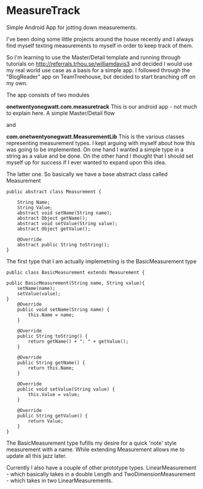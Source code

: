 MeasureTrack
============

Simple Android App for jotting down measurements.

I've been doing some little projects around the house recently and I always find myself texting measurements to myself in order to keep track of them.

So I'm learning to use the Master/Detail template and running through tutorials on http://referrals.trhou.se/williamdavis3 and decided I would use my real world use case as a basis for a simple app. I followed through the "BlogReader" app on TeamTreehouse, but decided to start branching off on my own.

The app consists of two modules

**onetwentyonegwatt.com.measuretrack**
This is our android app - not much to explain here. A simple Master/Detail flow

and

**com.onetwentyonegwatt.MeasurementLib**
This is the various classes representing measurement types.
I kept arguing with myself about how this was going to be implemented. On one hand I wanted a simple type in a string as a value and be done. On the other hand I thought that I should set myself up for success if I ever wanted to expand upon this idea.

The latter one. So basically we have a base abstract class called Measurement

```
public abstract class Measurement {

    String Name;
    String Value;
    abstract void setName(String name);
    abstract Object getName();
    abstract void setValue(String value);
    abstract Object getValue();

    @Override
    abstract public String toString();
}
```

The first type that I am actually implemetning is the BasicMeasurement type

```
public class BasicMeasurement extends Measurement {

public BasicMeasurement(String name, String value){
    setName(name);
    setValue(value);
}
    @Override
    public void setName(String name) {
        this.Name = name;
    }

    @Override
    public String toString() {
        return getName() + ": " + getValue();
    }

    @Override
    public String getName() {
        return this.Name;
    }

    @Override
    public void setValue(String value) {
        this.Value = value;
    }

    @Override
    public String getValue() {
        return Value;
    }
}
```

The BasicMeasurement type fufills my desire for a quick 'note' style measurement with a name. While extending Measurement allows me to update all this jazz later.

Currently I also have a couple of other prototype types.
LinearMeasurement - which basically takes in a double Length
and
TwoDimensionMeasurement - which takes in two LinearMeasurements.
